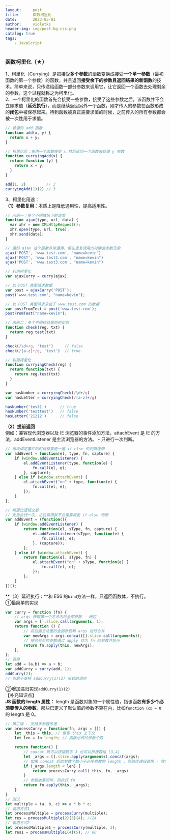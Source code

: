 ```yaml
---
layout:     post
title:      函数柯里化
date:       2023-03-01
author:     violetks
header-img: img/post-bg-css.png
catalog: true
tags:
    - JavaScript
---
```


### 函数柯里化（★）
1、柯里化（Currying）是把接受**多个参数**的函数变换成接受**一个单一参数**（最初函数的第一个参数）的函数，并且返回**接受余下的参数且返回结果的新函数**的技术。简单来说，只传递给函数一部分参数来调用它，让它返回一个函数去处理剩余的参数，这个过程就称之为柯里化。<br>
2、一个柯里化的函数首先会接受一些参数，接受了这些参数之后，该函数并不会立即求值（**延迟执行**），而是继续返回另外一个函数，刚才传入的参数在函数形成的**闭包**中被保存起来。待到函数被真正需要求值的时候，之前传入的所有参数都会被一次性用于求值。<br>
```javascript
// 普通的 add 函数
function add(x, y) {
  return x + y;
}

// 柯里化后：先用一个函数接受 x 然后返回一个函数去处理 y 参数
function curryingAdd(x) {
  return function (y) {
    return x + y;
  }
}

add(1, 2)         // 3
curryingAdd(1)(2) // 3
```
3、柯里化用途：<br>
**（1）参数复用**：本质上是降低通用性，提高适用性。<br>
```javascript
// 示例一：多个不同域名下的请求
function ajax(type, url, data) {
  var xhr = new XMLHttpRequest();
  xhr.open(type, url, true);
  xhr.send(data);
}

// 虽然 ajax 这个函数非常通用，但在重复调用的时候会参数冗余
ajax('POST', 'www.test.com', "name=kevin")
ajax('POST', 'www.test2.com', "name=kevin")
ajax('POST', 'www.test3.com', "name=kevin")

// 利用柯里化
var ajaxCurry = curry(ajax);

// 以 POST 类型请求数据
var post = ajaxCurry('POST');
post('www.test.com', "name=kevin");

// 以 POST 类型请求来自于 www.test.com 的数据
var postFromTest = post('www.test.com');
postFromTest("name=kevin");
```
```javascript
// 示例二：多个不同校验规则的正则
function check(reg, txt) {
  return reg.test(txt)
}

check(/\d+/g, 'test')     // false
check(/[a-z]+/g, 'test')  // true

// 利用柯里化
function curryingCheck(reg) {
  return function(txt) {
    return reg.test(txt)
  }
}

var hasNumber = curryingCheck(/\d+/g)
var hasLetter = curryingCheck(/[a-z]+/g)

hasNumber('test1')      // true
hasNumber('testtest')   // false
hasLetter('21212')      // false
```
**（2）提前返回**<br>
例如：兼容现代浏览器以及 IE 浏览器的事件添加方法，attachEvent 是 IE 的方法，addEventListener 是主流浏览器的方法。 - 只进行一次判断。<br>
```javascript
// 每次绑定事件的时候都要走一遍 if-else 的判断逻辑
var addEvent = function(el, type, fn, capture) {
    if (window.addEventListener) {
        el.addEventListener(type, function(e) {
            fn.call(el, e);
        }, capture);
    } else if (window.attachEvent) {
        el.attachEvent("on" + type, function(e) {
            fn.call(el, e);
        });
    }
};

// 柯里化逻辑之后
// 先自执行一次，之后调用就不会需要再走 if-else 判断
var addEvent = (function(){
    if (window.addEventListener) {
        return function(el, sType, fn, capture) {
            el.addEventListener(sType, function(e) {
                fn.call(el, e);
            }, (capture));
        };
    } else if (window.attachEvent) {
        return function(el, sType, fn) {
            el.attachEvent("on" + sType, function(e) {
                fn.call(el, e);
            });
        };
    }
})();
```
**（3）延迟执行：**和 ES6 的`bind`方法一样，只返回函数体，不执行。<br>
①最简单的实现<br>
```javascript
var curry = function (fn) {
    // args 获取第一个方法内的全部参数 - 闭包
    var args = [].slice.call(arguments, 1);
    return function () {
        // 将后面方法里的全部参数和 args 进行合并
        var newArgs = args.concat([].slice.call(arguments));
        // 把合并后的参数通过 apply 作为 fn 的参数并执行
        return fn.apply(this, newArgs);
    };
};
// 调用
let add = (a,b) => a + b;
var addCurry = curry(add, 1);
addCurry(2);
// 但是不支持 addCurry(1)(2) 形式的调用
```
②增加递归实现`addCurry(1)(2)`<br>
【补充知识点】<br>
**JS 函数的 length 属性：** length 是函数对象的一个属性值，指该函数**有多少个必须要传入的参数**，那些已定义了默认值的参数不算在内，比如`function（xx = 0`的 length 是 0。<br>
```javascript
// 第二版 - 支持多参数传递
var processCurry = function(fn, args = []) {
    let _this = this; // 保留 this 上下文
    let len = fn.length; // 函数必传的参数个数

    return function() {
        // concat 既可以拼接数字 3 也可以拼接数组 [3,4]
        let _args = [].slice.apply(arguments).concat(args);
        // 如果 concat 后的参数个数小于必传参数的 length ，则继续递归调用 - 收集参数
        if (_args.length < len) {
            return processCurry.call(_this, fn, _args)
        }
        // 参数收集完毕，则执行 fn
        return fn.apply(this, _args);
    }
}
// 测试
let multiple = (a, b, c) => a * b * c;
// 调用方式1
let processMultiple = processCurry(multiple);
let res = processMultiple(2)(3)(4); //24
// 调用方式2
let processMultiple1 = processCurry(multiple, 3);
let res1 = processMultiple1(4)(5); // 60
```
